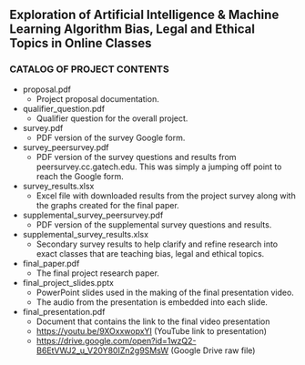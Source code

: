 ## Exploration of Artificial Intelligence & Machine Learning Algorithm Bias, Legal and Ethical Topics in Online Classes

### CATALOG OF PROJECT CONTENTS
* proposal.pdf
  - Project proposal documentation.
* qualifier_question.pdf
  - Qualifier question for the overall project.
* survey.pdf
  - PDF version of the survey Google form.
* survey_peersurvey.pdf
  - PDF version of the survey questions and results from peersurvey.cc.gatech.edu. This
was simply a jumping off point to reach the Google form.
* survey_results.xlsx
  - Excel file with downloaded results from the project survey along with the graphs
created for the final paper.
* supplemental_survey_peersurvey.pdf
  - PDF version of the supplemental survey questions and results.
* supplemental_survey_results.xlsx
  - Secondary survey results to help clarify and refine research into exact classes that are
teaching bias, legal and ethical topics.
* final_paper.pdf
  - The final project research paper.
* final_project_slides.pptx
  - PowerPoint slides used in the making of the final presentation video.
  - The audio from the presentation is embedded into each slide.
* final_presentation.pdf
  - Document that contains the link to the final video presentation
  - https://youtu.be/9XOxxwopxYI (YouTube link to presentation)
  - https://drive.google.com/open?id=1wzQ2-B6EtVWJ2_u_V20Y80IZn2g9SMsW
(Google Drive raw file)
